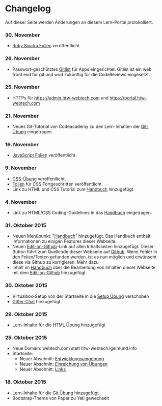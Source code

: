 # Changelog
Auf dieser Seite werden Änderungen an diesem Lern-Portal protokolliert.

### 30. November
* [Ruby Sinatra Folien](slides/ruby-sinatra.html) veröffentlicht.

### 26. November
* Passwort-geschütztes [Gitlist](http://gitlist.htw-webtech.com) für Apps eingerichtet. Gitlist ist ein web front end für git und wird zukünftig für die CodeReviews eingesetzt.

### 25. November
* HTTPs für <https://admin.htw-webtech.com> und <https://portal.htw-webtech.com>

### 21. November
* Neues Git-Tutorial von Codeacademy zu den Lern-Inhalten der [Git-Übung](exercises/git.html) eingetragen

### 16. November
* [JavaScript Folien](slides/javascript.html) veröffentlicht.

### 9. November
* [CSS-Übung](exercises/css.html) veröffentlicht.
* [Folien](slides.html) für CSS Fortgeschritten veröffentlicht.
* Link zu HTML und CSS Tutorial zum [Handbuch](manual.html) hinzugefügt.

### 4. November
* Link zu HTML/CSS Coding-Guidelines in das [Handbuch](manual.html) eingetragen.

### 31. Oktober 2015
* Neuen Menüpunkt: "[Handbuch](manual.html)" hinzugefügt. Das Handbuch enthält Informationen zu einigen
  Features dieser Webseite.
* Neuen <a href="" class="button icon edit">Edit-on-Github</a>-Link auf allen Inhaltsseiten hinzugefügt. Dieser Button führt
  zum Quellcode dieser Webseite auf [Github](https://github.com). Wenn Fehler in den Folien/Texten gefunden werden,
  ist es nun möglich und erwünscht diese via Github zu korrigieren. Mehr dazu
* Inhalt im [Handbuch](manual.html) über die Bearbeitung von Inhalten dieser Webseite mit dem
  <a href="" class="button icon edit">Edit-on-Github</a> hinzugefügt.

### 30. Oktober 2015
* Virtualbox-Setup von der Startseite in die [Setup Übung](/site/exercises/setup.html) verschoben
* [Gitter-Chat](/#gitter-chat) hinzugefügt.

### 29. Oktober 2015
* Lern-Inhalte für die [HTML Übung](/site/exercises/html.html#lern-bereich) hinzugefügt

### 25. Oktober 2015
* Neue Domain: webtech.com statt htw-webtech.igelmund.info
* Startseite:
  * Neuer Abschnitt: [Entwicklungsumgebung](/#setup-dev-env)
  * Neuer Abschnitt: [Einreichung von Übungen](/#aris-app-management)
  * Neuer Abschnitt: [Links](/#links)

### 18. Oktober 2015
* Lern-Inhalte für die [Git Übung](/site/exercises/git.html#lern-bereich) hinzugefügt
* Bootstrap-Theme von Paper zu Yeti gewechselt

